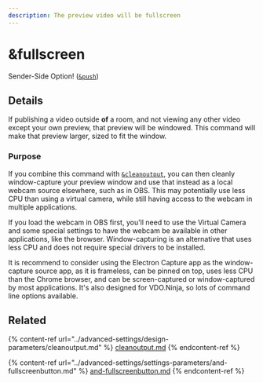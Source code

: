 ```yaml
---
description: The preview video will be fullscreen
---
```


# \&fullscreen

Sender-Side Option! ([`&push`](push.md))

## Details

If publishing a video outside **of** a room, and not viewing any other video except your own preview, that preview will be windowed. This command will make that preview larger, sized to fit the window.

### Purpose

If you combine this command with [`&cleanoutput`](../advanced-settings/design-parameters/cleanoutput.md), you can then cleanly window-capture your preview window and use that instead as a local webcam source elsewhere, such as in OBS. This may potentially use less CPU than using a virtual camera, while still having access to the webcam in multiple applications.

If you load the webcam in OBS first, you'll need to use the Virtual Camera and some special settings to have the webcam be available in other applications, like the browser. Window-capturing is an alternative that uses less CPU and does not require special drivers to be installed.

It is recommend to consider using the Electron Capture app as the window-capture source app, as it is frameless, can be pinned on top, uses less CPU than the Chrome browser, and can be screen-captured or window-captured by most applications. It's also designed for VDO.Ninja, so lots of command line options available.

## Related

{% content-ref url="../advanced-settings/design-parameters/cleanoutput.md" %}
[cleanoutput.md](../advanced-settings/design-parameters/cleanoutput.md)
{% endcontent-ref %}

{% content-ref url="../advanced-settings/settings-parameters/and-fullscreenbutton.md" %}
[and-fullscreenbutton.md](../advanced-settings/settings-parameters/and-fullscreenbutton.md)
{% endcontent-ref %}
